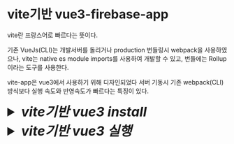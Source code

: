 # vite기반 vue3-firebase-app

vite란 프랑스어로 빠르다는 뜻이다.  

기존 VueJs(CLI)는 개발서버를 돌리거나 production 번들링시 webpack을 사용하였으나, vite는 native es module imports를 사용하여
개발할 수 있고, 번들에는 Rollup이라는 도구를 사용한다.  

vite-app은 vue3에서 사용하기 위해 디자인되었다
서버 기동시 기존 webpack(CLI) 방식보다 실행 속도와 반영속도가 빠르다는 특징이 있다.

<details>
<summary style="font-size:30px; font-weight:bold; font-style:italic;">vite기반 vue3 install</summary>

- ### vite 기반 vue3 project 생성

  ```bash
  npm init vite-app {프로젝트 명}
  ```

- ### npm 초기 설치
  ```bash
  npm install
  ```
</details>
<details>
<summary style="font-size:30px; font-weight:bold; font-style:italic;">vite기반 vue3 실행</summary>

- ### vite 기반 vue3 서버 기동

  ```bash
  npm run dev
  ```

</details>